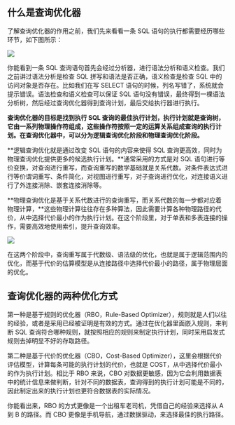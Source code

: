## 什么是查询优化器

了解查询优化器的作用之前，我们先来看看一条 SQL 语句的执行都需要经历哪些环节，如下图所示：

![](D:\Work\TyporaNotes\note\Sql\Mysql\SQL必知必会\pict\32-1.jpg)

你能看到一条 SQL 查询语句首先会经过分析器，进行语法分析和语义检查。我们之前讲过语法分析是检查 SQL 拼写和语法是否正确，语义检查是检查 SQL 中的访问对象是否存在。比如我们在写 SELECT 语句的时候，列名写错了，系统就会提示错误。语法检查和语义检查可以保证 SQL 语句没有错误，最终得到一棵语法分析树，然后经过查询优化器得到查询计划，最后交给执行器进行执行。

**查询优化器的目标是找到执行 SQL 查询的最佳执行计划，执行计划就是查询树，它由一系列物理操作符组成，这些操作符按照一定的运算关系组成查询的执行计划。在查询优化器中，可以分为逻辑查询优化阶段和物理查询优化阶段。**

**逻辑查询优化就是通过改变 SQL 语句的内容来使得 SQL 查询更高效，同时为物理查询优化提供更多的候选执行计划。**通常采用的方式是对 SQL 语句进行等价变换，对查询进行重写，而查询重写的数学基础就是关系代数。对条件表达式进行等价谓词重写、条件简化，对视图进行重写，对子查询进行优化，对连接语义进行了外连接消除、嵌套连接消除等。

**物理查询优化是基于关系代数进行的查询重写，而关系代数的每一步都对应着物理计算，**这些物理计算往往存在多种算法，因此需要计算各种物理路径的代价，从中选择代价最小的作为执行计划。在这个阶段里，对于单表和多表连接的操作，需要高效地使用索引，提升查询效率。

![](D:\Work\TyporaNotes\note\Sql\Mysql\SQL必知必会\pict\32-2.jpg)

在这两个阶段中，查询重写属于代数级、语法级的优化，也就是属于逻辑范围内的优化，而基于代价的估算模型是从连接路径中选择代价最小的路径，属于物理层面的优化。

## 查询优化器的两种优化方式

第一种是基于规则的优化器（RBO，Rule-Based Optimizer），规则就是人们以往的经验，或者是采用已经被证明是有效的方式。通过在优化器里面嵌入规则，来判断 SQL 查询符合哪种规则，就按照相应的规则来制定执行计划，同时采用启发式规则去掉明显不好的存取路径。

第二种是基于代价的优化器（CBO，Cost-Based Optimizer），这里会根据代价评估模型，计算每条可能的执行计划的代价，也就是 COST，从中选择代价最小的作为执行计划。相比于 RBO 来说，CBO 对数据更敏感，因为它会利用数据表中的统计信息来做判断，针对不同的数据表，查询得到的执行计划可能是不同的，因此制定出来的执行计划也更符合数据表的实际情况。

你能看出来，RBO 的方式更像是一个出租车老司机，凭借自己的经验来选择从 A 到 B 的路径。而 CBO 更像是手机导航，通过数据驱动，来选择最佳的执行路径。

